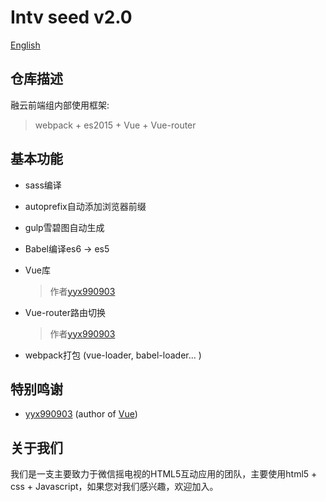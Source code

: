 # Intv seed v2.0
[English](README_EN.md '英文版')

## 仓库描述

融云前端组内部使用框架:
> webpack + es2015 + Vue + Vue-router

## 基本功能
+ sass编译
+ autoprefix自动添加浏览器前缀
+ gulp雪碧图自动生成
+ Babel编译es6 -> es5
+ Vue库

    > 作者[yyx990903][1]

+ Vue-router路由切换

    > 作者[yyx990903][1]

+ webpack打包 (vue-loader, babel-loader... )

## 特别鸣谢
+ [yyx990903][1] (author of [Vue][2])


## 关于我们
我们是一支主要致力于微信摇电视的HTML5互动应用的团队，主要使用html5 + css + Javascript，如果您对我们感兴趣，欢迎加入。



[1]: https://github.com/yyx990803/ 'Vue作者'
[2]: https://github.com/vuejs/vue 'Vue仓库地址'
